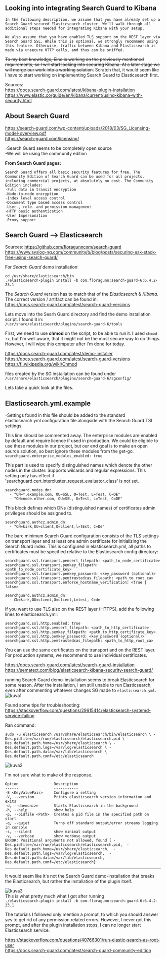 ## Looking into integrating Search Guard to Kibana

`In the following description, we assume that you have already set up a Search Guard secured Elasticsearch cluster. We’ll walk through all additional steps needed for integrating Kibana with your setup.`  

`We also assume that you have enabled TLS support on the REST layer via Search Guard SSL. While this is optional, we strongly recommend using this feature. Otherwise, traffic between Kibana and Elasticsearch is made via unsecure HTTP calls, and thus can be sniffed.`  

~~To my best knowledge, Eino is working on the previously mentioned requirements, so I will start looking into securing Kibana. At a later stage we will merge our work into a working solution.~~
Scratch that, it would seem like I have to start working on implementing Search Guard to Elasticsearch first.  

Sources:  
https://docs.search-guard.com/latest/kibana-plugin-installation  
https://www.elastic.co/guide/en/kibana/current/using-kibana-with-security.html  


## About Search Guard
https://search-guard.com/wp-content/uploads/2018/03/SG_Licensing-model-overview.pdf  
https://search-guard.com/licensing/

-Search Guard seems to be completely open source  
-We will be using the community edition

**From Search Guard pages:**
```
Search Guard offers all basic security features for free. The Community Edition of Search Guard can be used for all projects, including commercial projects, at absolutely no cost. The Community Edition includes:  
-Full data in transit encryption  
-Node-to-node encryption  
-Index level access control  
-Document type based access control  
-User-, role- and permission management  
-HTTP basic authentication  
-User Impersonation  
-Proxy support  
```

## Search Guard --> Elasticsearch

Sources:
https://github.com/floragunncom/search-guard  
https://www.syslog-ng.com/community/b/blog/posts/securing-esk-stack-free-using-search-guard/  


For *Search Guard* demo installation:
```
cd /usr/share/elasticsearch/bin
./elasticsearch-plugin install -b com.floragunn:search-guard-6:6.4.2-23.1
```

The *Search Guard* version has to match that of the *Elasticsearch* & *Kibana*. The correct version / artifact can be found in:  
https://docs.search-guard.com/latest/search-guard-versions

Lets move into the Searh Guard directory and find the demo installation script. I found it in:  
`/usr/share/elasticsearch/plugins/search-guard-6/tools`

First, we need to use **chmod** on the script, to be able to run it. I used `chmod +x`, but I'm well aware, that it might not be the most secure way to do things. However, I will wipe this computer after I'm done for today. 

https://docs.search-guard.com/latest/demo-installer  
https://docs.search-guard.com/latest/search-guard-versions  
https://fi.wikipedia.org/wiki/Chmod  


files created by the SG installation can be found under  
`/usr/share/elasticsearch/plugins/search-guard-6/sgconfig/`  

Lets take a quick look at the files.

## Elasticsearch.yml.example  
-Settings found in this file should be added to the standard elasticsearch.yml configuration file alongside with the 
Search Guard TSL settings.  


This line should be commented away. The enterprise modules are enabled by default and require licence if used in production. We could be eligible to use these modules in our project, but our end goal is to make an open source solution, so best ignore these modules from the get-go.  
`searchguard.enterprise_modules_enabled: true`  


This part is used to specify distinguished names which denote the other nodes in the cluster. Supports wilcards and regular expressions. This setting only has effect if 'searchguard.cert.intercluster_request_evaluator_class' is not set.  
```
searchguard.nodes_dn:
  - "CN=*.example.com, OU=SSL, O=Test, L=Test, C=DE"
  - "CN=node.other.com, OU=SSL, O=Test, L=Test, C=DE"
```


This block defines which DNs (distinguished names) of certificates admin privileges should be assigned to. 
```
searchguard.authcz.admin_dn:
  - "CN=kirk,OU=client,O=client,l=tEst, C=De"
```

The bare minimum Search Guard configuration consists of the TLS settings on transport layer and at least one admin certificate for initializing the Search Guard index. This is configured in elasticsearch.yml, all paths to certificates must be specified relative to the Elasticsearch config directory:
```
searchguard.ssl.transport.pemcert_filepath: <path_to_node_certificate>
searchguard.ssl.transport.pemkey_filepath: <path_to_node_certificate_key>
searchguard.ssl.transport.pemkey_password: <key_password (optional)>
searchguard.ssl.transport.pemtrustedcas_filepath: <path_to_root_ca>
searchguard.ssl.transport.enforce_hostname_verification: <true | false>

searchguard.authcz.admin_dn:
  - CN=kirk,OU=client,O=client,L=test, C=de
```
If you want to use TLS also on the REST layer (HTTPS), add the following lines to elasticsearch.yml:  
```
searchguard.ssl.http.enabled: true
searchguard.ssl.http.pemcert_filepath: <path_to_http_certificate>
searchguard.ssl.http.pemkey_filepath: <path_to_http_certificate_key>
searchguard.ssl.http.pemkey_password: <key_password (optional)>
searchguard.ssl.http.pemtrustedcas_filepath: <path_to_http_root_ca>
```
You can use the same certificates on the transport and on the REST layer. For production systems, we recommend to use individual certificates.

https://docs.search-guard.com/latest/search-guard-installation
https://sematext.com/blog/elasticsearch-kibana-security-search-guard/

running Search Guard demo-installation seems to break Elasticsearch for some reason. After the installation, I am still unable to run Elasticsearch, even after commenting whatever changes SG made to `elasticsearch.yml`.
![kuva1](https://i.imgur.com/4s6RK3i.png)

Found some tips for troubleshooting:  
https://stackoverflow.com/questions/29615414/elasticsearch-systemd-service-failing  

Ran command:  
```
sudo -u elasticsearch /usr/share/elasticsearch/bin/elasticsearch \ -Des.pidfile=/var/run/elasticsearch/elasticsearch.pid \ -Des.default.path.home=/usr/share/elasticsearch \ -Des.default.path.logs=/var/log/elasticsearch \ -Des.default.path.data=/var/lib/elasticsearch \ -Des.default.path.conf=/etc/elasticsearch
```
![kuva2](https://i.imgur.com/85niHpt.png)

I'm not sure what to make of the response.  
```
Option                Description                                               
------                -----------                                               
-E <KeyValuePair>     Configure a setting                                       
-V, --version         Prints elasticsearch version information and exits        
-d, --daemonize       Starts Elasticsearch in the background                    
-h, --help            show help                                                 
-p, --pidfile <Path>  Creates a pid file in the specified path on start         
-q, --quiet           Turns off standard output/error streams logging in console
-s, --silent          show minimal output                                       
-v, --verbose         show verbose output                                       
ERROR: Positional arguments not allowed, found [ -Des.pidfile=/var/run/elasticsearch/elasticsearch.pid,  -Des.default.path.home=/usr/share/elasticsearch,  -Des.default.path.logs=/var/log/elasticsearch,  -Des.default.path.data=/var/lib/elasticsearch,  -Des.default.path.conf=/etc/elasticsearch]
```
--------------------------------------------
It would seem like it's not the Search Guard demo-installation that breaks the Elasticsearch, but rather the installation of the plugin itself.  

![kuva3](https://i.imgur.com/mgXu7im.png)  
This is what pretty much what I got after running  
`./elasticsearch-plugin install -b com.floragunn:search-guard-6:6.4.2-23.1`

The tutorials I followed only mention a prompt, to which you should answer *yes* to get rid of any permission related errors. However, I never got this prompt, and after the plugin installation stops, I can no longer start Elasticsearch service.

https://stackoverflow.com/questions/40766301/run-elastic-search-as-root-user  
https://docs.search-guard.com/latest/search-guard-community-edition  


